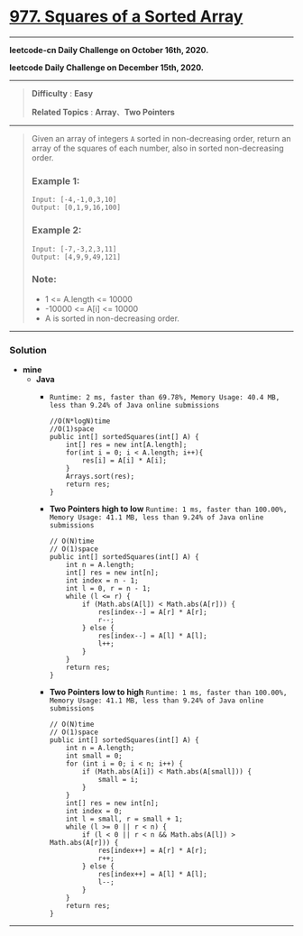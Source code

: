 # [977. Squares of a Sorted Array](https://leetcode.com/problems/squares-of-a-sorted-array/)
---

**leetcode-cn Daily Challenge on October 16th, 2020.**

**leetcode Daily Challenge on December 15th, 2020.**

---

> **Difficulty** : **Easy**
>
> **Related Topics** : **Array**、**Two Pointers**

---


> Given an array of integers `A` sorted in non-decreasing order, return an array of the squares of each number, also in sorted non-decreasing order.
>
> ### Example 1:
> ```
> Input: [-4,-1,0,3,10]
> Output: [0,1,9,16,100]
> ```
>
> ### Example 2:
> ```
> Input: [-7,-3,2,3,11]
> Output: [4,9,9,49,121]
> ```
>
> ### Note:
> * 1 <= A.length <= 10000
> * -10000 <= A[i] <= 10000
> * A is sorted in non-decreasing order.

---

### Solution
* **mine**
  * **Java**
    * `Runtime: 2 ms, faster than 69.78%, Memory Usage: 40.4 MB, less than 9.24% of Java online submissions`
      ```
      //O(N*logN)time
      //O(1)space
      public int[] sortedSquares(int[] A) {
          int[] res = new int[A.length];
          for(int i = 0; i < A.length; i++){
              res[i] = A[i] * A[i];
          }
          Arrays.sort(res);
          return res;
      }
      ```

    * **Two Pointers  high to low** `Runtime: 1 ms, faster than 100.00%, Memory Usage: 41.1 MB, less than 9.24% of Java online submissions`
      ```
      // O(N)time
      // O(1)space
      public int[] sortedSquares(int[] A) {
          int n = A.length;
          int[] res = new int[n];
          int index = n - 1;
          int l = 0, r = n - 1;
          while (l <= r) {
              if (Math.abs(A[l]) < Math.abs(A[r])) {
                  res[index--] = A[r] * A[r];
                  r--;
              } else {
                  res[index--] = A[l] * A[l];
                  l++;
              }
          }
          return res;
      }
      ```

    * **Two Pointers  low to high** `Runtime: 1 ms, faster than 100.00%, Memory Usage: 41.1 MB, less than 9.24% of Java online submissions`
      ```
      // O(N)time
      // O(1)space
      public int[] sortedSquares(int[] A) {
          int n = A.length;
          int small = 0;
          for (int i = 0; i < n; i++) {
              if (Math.abs(A[i]) < Math.abs(A[small])) {
                  small = i;
              }
          }
          int[] res = new int[n];
          int index = 0;
          int l = small, r = small + 1;
          while (l >= 0 || r < n) {
              if (l < 0 || r < n && Math.abs(A[l]) > Math.abs(A[r])) {
                  res[index++] = A[r] * A[r];
                  r++;
              } else {
                  res[index++] = A[l] * A[l];
                  l--;
              }
          }
          return res;
      }
      ```

---
